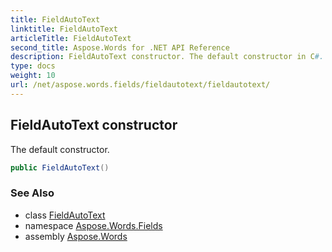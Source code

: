 ```yaml
---
title: FieldAutoText
linktitle: FieldAutoText
articleTitle: FieldAutoText
second_title: Aspose.Words for .NET API Reference
description: FieldAutoText constructor. The default constructor in C#.
type: docs
weight: 10
url: /net/aspose.words.fields/fieldautotext/fieldautotext/
---
```

## FieldAutoText constructor

The default constructor.

```csharp
public FieldAutoText()
```

### See Also

* class [FieldAutoText](../)
* namespace [Aspose.Words.Fields](../../fieldautotext/)
* assembly [Aspose.Words](../../../)
